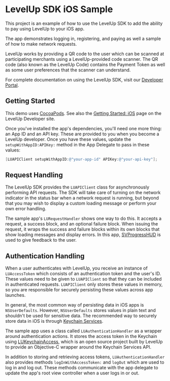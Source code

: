 LevelUp SDK iOS Sample
======================

This project is an example of how to use the LevelUp SDK to add the ability to pay using LevelUp to your iOS app.

The app demonstrates logging in, registering, and paying as well a sample of how to make network requests.

LevelUp works by providing a QR code to the user which can be scanned at participating merchants using a LevelUp-provided code scanner. The QR code (also known as the LevelUp Code) contains the Payment Token as well as some user preferences that the scanner can understand.

For complete documentation on using the LevelUp SDK, visit our [Developer Portal](http://developer.thelevelup.com/).

Getting Started
---------------

This demo uses [CocoaPods](http://cocoapods.org/). See also the [Getting Started: iOS](http://developer.thelevelup.com/mobile-sdks/getting-started/ios/) page on the LevelUp Developer site.

Once you've installed the app's dependencies, you'll need one more thing: an App ID and an API key. These are provided to you when you become a LevelUp developer. Once you have these values, update the `setupWithAppID:APIKey:` method in the App Delegate to pass in these values:

```objective-c
[LUAPIClient setupWithAppID:@"your-app-id" APIKey:@"your-api-key"];
```

Request Handling
----------------

The LevelUp SDK provides the `LUAPIClient` class for asynchronously performing API requests. The SDK will take care of turning on the network indicator in the status bar when a network request is running, but beyond that you may wish to display a custom loading message or perform your own error handling.

The sample app's `LURequestHandler` shows one way to do this. It accepts a request, a success block, and an optional failure block. When issuing the request, it wraps the success and failure blocks within its own blocks that show loading messages and display errors. In this app, [SVProgressHUD](https://github.com/samvermette/SVProgressHUD) is used to give feedback to the user.

Authentication Handling
-----------------------

When a user authenticates with LevelUp, you receive an instance of `LUAccessToken` which consists of an authentication token and the user's ID. These values need to be given to `LUAPIClient` so that they can be included in authenticated requests. `LUAPIClient` only stores these values in memory, so you are responsible for securely persisting these values across app launches.

In general, the most common way of persisting data in iOS apps is `NSUserDefaults`. However, `NSUserDefaults` stores values in plain text and shouldn't be used for sensitive data. The recommended way to securely store data in iOS is through [Keychain Services](https://developer.apple.com/library/ios/DOCUMENTATION/Security/Conceptual/keychainServConcepts/iPhoneTasks/iPhoneTasks.html).

The sample app uses a class called `LUAuthenticationHandler` as a wrapper around authentication actions. It stores the access token in the Keychain using [LUKeychainAccess](https://github.com/TheLevelUp/LUKeychainAccess), which is an open source project built by LevelUp to provide an Objective-C wrapper around the Keychain Services API.

In addition to storing and retrieving access tokens, `LUAuthenticationHandler` also provides methods `logInWithAccessToken:` and `logOut` which are used to log in and log out. These methods communicate with the app delegate to update the app's root view controller when a user logs in or out.
